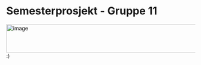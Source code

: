# Semesterprosjekt - Gruppe 11

<img width="665" height="76" alt="image" src="https://github.com/user-attachments/assets/42a70965-7343-49bd-aad5-24e80f6dc6c8" />
:)
